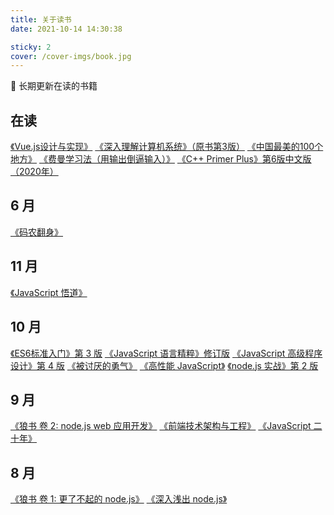```yaml
---
title: 关于读书
date: 2021-10-14 14:30:38

sticky: 2
cover: /cover-imgs/book.jpg
---
```


📖 长期更新在读的书籍

<!-- more -->

## 在读

[《Vue.js设计与实现》](https://book.douban.com/subject/35768338/)
[《深入理解计算机系统》（原书第3版）](https://book.douban.com/subject/26912767/)
[《中国最美的100个地方》](https://book.douban.com/subject/10808725/)
[《费曼学习法（用输出倒逼输入）》](https://book.douban.com/subject/35368398/)
[《C++ Primer Plus》第6版中文版（2020年）](https://book.douban.com/subject/35126643/)

## 6 月
[《码农翻身》](https://book.douban.com/subject/30231515/)

## 11 月
[《JavaScript 悟道》](https://book.douban.com/subject/35469273/)


## 10 月
[《ES6标准入门》第 3 版](https://book.douban.com/subject/27127030/)
[《JavaScript 语言精粹》修订版](https://book.douban.com/subject/11874748/)
[《JavaScript 高级程序设计》第 4 版](https://book.douban.com/subject/35175321/)
[《被讨厌的勇气》](https://book.douban.com/subject/26369699/)
[《高性能 JavaScript》](https://book.douban.com/subject/5362856/)
[《node.js 实战》第 2 版](https://book.douban.com/subject/30288107/)

## 9 月

[《狼书 卷 2: node.js web 应用开发》](https://book.douban.com/subject/34933584/)
[《前端技术架构与工程》](https://book.douban.com/subject/34919554/)
[《JavaScript 二十年》](https://book.douban.com/subject/35446937/)

## 8 月

[《狼书 卷 1: 更了不起的 node.js》](https://book.douban.com/subject/33950116/)
[《深入浅出 node.js》](https://book.douban.com/subject/25768396/)
